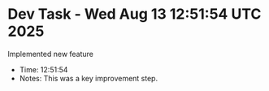# Dev Task - Wed Aug 13 12:51:54 UTC 2025
Implemented new feature
- Time: 12:51:54
- Notes: This was a key improvement step.
